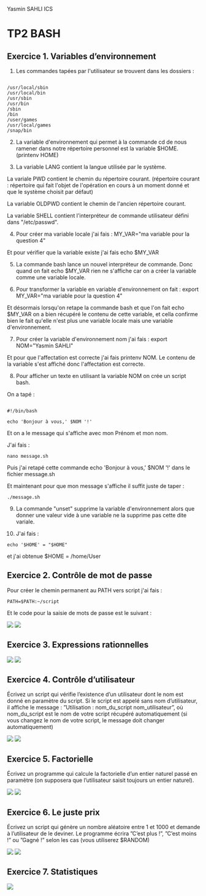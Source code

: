 Yasmin SAHLI ICS 

# TP2 BASH

## Exercice 1. Variables d’environnement

1. Les commandes tapées par l'utilisateur se trouvent dans les dossiers : 
```

/usr/local/sbin
/usr/local/bin
/usr/sbin
/usr/bin
/sbin
/bin
/user/games
/usr/local/games
/snap/bin
```

2. La variable d'environnement qui permet à la commande cd de nous ramener dans notre répertoire personnel est la variable $HOME. (printenv HOME)


3. La variable LANG contient la langue utilisée par le système.

La variale PWD contient le chemin du répertoire courant. (répertoire courant : répertoire qui fait l'objet de l'opération en cours à un moment donné et que le système choisit par défaut)

La variable OLDPWD contient le chemin de l'ancien répertoire courant. 

La variable SHELL contient l'interpréteur de commande utilisateur défini dans "/etc/passwd".


4. Pour créer ma variable locale j'ai fais : MY_VAR="ma variable pour la question 4"

Et pour vérifier que la variable existe j'ai fais echo $MY_VAR


5. La commande bash lance un nouvel interpréteur de commande. Donc quand on fait echo $MY_VAR rien ne s'affiche car on a créer la variable comme une variable locale.



6. Pour transformer la variable en variable d'environnement on fait : export MY_VAR="ma variable pour la question 4"

Et désormais lorsqu'on retape la commande bash et que l'on fait echo $MY_VAR on a bien récupéré le contenu de cette variable, et cella confirme bien le fait qu'elle n'est plus une variable locale mais une variable d'environnement.


7. Pour créer la variable d'environnement nom j'ai fais : export NOM="Yasmin SAHLI"

Et pour que l'affectation est correcte j'ai fais printenv NOM. Le contenu de la variable s'est affiché donc l'affectation est correcte. 


8. Pour afficher un texte en utilisant la variable NOM on crée un script bash.

On a tapé : 
```

#!/bin/bash

echo 'Bonjour à vous,' $NOM '!'
```

Et on a le message qui s'affiche avec mon Prénom et mon nom.

J'ai fais : 
```
nano message.sh 
```
Puis j'ai retapé cette commande echo 'Bonjour à vous,' $NOM '!' dans le fichier message.sh

Et maintenant pour que mon message s'affiche il suffit juste de taper :
```
./message.sh
```

9. La commande "unset" supprime la variable d'environnement alors que donner une valeur vide à une variable ne la supprime pas cette dite variale.


10. J'ai fais :
```
echo '$HOME' = "$HOME"
```

et j'ai obtenue $HOME = /home/User


## Exercice 2. Contrôle de mot de passe

Pour créer le chemin permanent au PATH vers script j'ai fais : 
```
PATH=$PATH:~/script
```
Et le code pour la saisie de mots de passe est le suivant : 

<img src ="https://cdn.discordapp.com/attachments/752464625576050780/1022135982126014544/exo2bis.png">
<img src ="https://cdn.discordapp.com/attachments/752464625576050780/1022135543116603432/exo_2_.png">

## Exercice 3. Expressions rationnelles

<img src ="https://cdn.discordapp.com/attachments/752464625576050780/1022136282488516639/exo3.png">

<img src ="https://cdn.discordapp.com/attachments/752464625576050780/1022136282945683506/exo3_bis.png">

## Exercice 4. Contrôle d’utilisateur

Écrivez un script qui vérifie l’existence d’un utilisateur dont le nom est donné en paramètre du script. Si le
script est appelé sans nom d’utilisateur, il affiche le message : ”Utilisation : nom_du_script nom_utilisateur”,
où nom_du_script est le nom de votre script récupéré automatiquement (si vous changez le nom de votre
script, le message doit changer automatiquement)

<img src ="https://cdn.discordapp.com/attachments/752464625576050780/1022136968227860480/exo4.png">

<img src ="https://cdn.discordapp.com/attachments/752464625576050780/1022136968768913478/exo4bis.png">

## Exercice 5. Factorielle

Écrivez un programme qui calcule la factorielle d’un entier naturel passé en paramètre (on supposera que
l’utilisateur saisit toujours un entier naturel).

<img src ="https://cdn.discordapp.com/attachments/752464625576050780/1022137193352929380/exo5.png">
<img src ="https://cdn.discordapp.com/attachments/752464625576050780/1022137193952727093/exo5bis.png">

## Exercice 6. Le juste prix

Écrivez un script qui génère un nombre aléatoire entre 1 et 1000 et demande à l’utilisateur de le deviner.
Le programme écrira ”C’est plus !”, ”C’est moins !” ou ”Gagné !” selon les cas (vous utiliserez $RANDOM)

<img src ="https://cdn.discordapp.com/attachments/752464625576050780/1022137548069412884/exo6.png">
<img src ="https://cdn.discordapp.com/attachments/752464625576050780/1022137548476272660/exo6bis.png">

## Exercice 7. Statistiques

<img src ="https://cdn.discordapp.com/attachments/752464625576050780/1022137718731456513/exo7.png">


